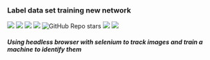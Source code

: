 ### Label data set training new network

<img src="https://img.shields.io/badge/owner-devs--clan-orange">  <img src="https://img.shields.io/badge/project%20name-lds--training-orange"> <img src="https://img.shields.io/github/followers/devs-clan"> <img src="https://img.shields.io/github/forks/devs-clan/devs-clan-site"> <img alt="GitHub Repo stars" src="https://img.shields.io/github/stars/devs-clan/lds-training">
<img src="https://img.shields.io/badge/project in process-darkgreen">  <img src="https://img.shields.io/badge/available to use-green">

##### Using headless browser with selenium to track images and train a machine to identify them 